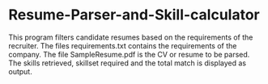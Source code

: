 # Resume-Parser-and-Skill-calculator
This program filters candidate resumes based on the requirements of the recruiter. The files requirements.txt contains the requirements of the company.
The file SampleResume.pdf is the CV or resume to be parsed. The skills retrieved, skillset required and the total match is displayed as output. 

